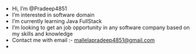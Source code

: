 -  Hi, I’m @Pradeep4851
-  I’m interested in software domain
-  I’m currently learning Java FullStack
-  I’m looking to get an job opportunity in any software company based on my skills and knowledge
-  Contact me with email :- mallelapradeep4851@gmail.com 
- 
<!---
Pradeep4851/Pradeep4851 is a ✨ special ✨ repository because its `README.md` (this file) appears on your GitHub profile.
You can click the Preview link to take a look at your changes.
--->
